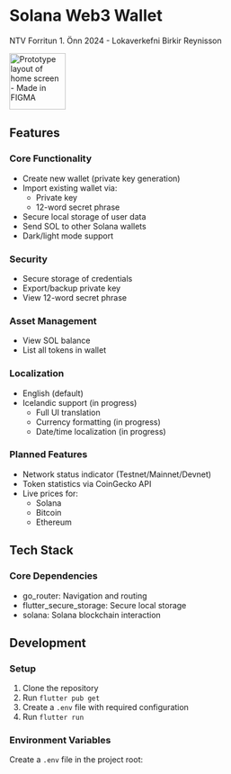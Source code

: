# Solana Web3 Wallet

NTV Forritun 1. Önn 2024 - Lokaverkefni 
Birkir Reynisson

<img src="https://github.com/user-attachments/assets/65e01cb9-66c6-43a8-baf1-ba8f886dba3f" width="100" alt="Prototype layout of home screen - Made in FIGMA">


## Features

### Core Functionality
- Create new wallet (private key generation)
- Import existing wallet via:
  - Private key
  - 12-word secret phrase
- Secure local storage of user data
- Send SOL to other Solana wallets
- Dark/light mode support

### Security
- Secure storage of credentials
- Export/backup private key
- View 12-word secret phrase

### Asset Management
- View SOL balance
- List all tokens in wallet

### Localization
- English (default)
- Icelandic support (in progress)
  - Full UI translation
  - Currency formatting (in progress)
  - Date/time localization (in progress)

### Planned Features
- Network status indicator (Testnet/Mainnet/Devnet)
- Token statistics via CoinGecko API
- Live prices for:
  - Solana
  - Bitcoin
  - Ethereum

## Tech Stack

### Core Dependencies
- go_router: Navigation and routing
- flutter_secure_storage: Secure local storage
- solana: Solana blockchain interaction

## Development

### Setup
1. Clone the repository
2. Run `flutter pub get`
3. Create a `.env` file with required configuration
4. Run `flutter run`

### Environment Variables
Create a `.env` file in the project root:
